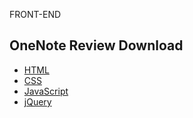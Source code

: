 FRONT-END


## OneNote Review Download

* [HTML](https://github.com/RyuKyeongWoo/onenote-review/blob/main/sist_review/HTML.one?raw=true)
* [CSS](https://github.com/RyuKyeongWoo/onenote-review/blob/main/sist_review/CSS.one?raw=true)
* [JavaScript](https://github.com/RyuKyeongWoo/onenote-review/blob/main/sist_review/JavaScript.one?raw=true)
* [jQuery](https://github.com/RyuKyeongWoo/onenote-review/blob/main/sist_review/jQuery.one?raw=true)


